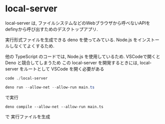 # local-server

local-server は, ファイルシステムなどのWebブラウザから呼べないAPIをdefinyから呼び出すためのデスクトップアプリ.

実行形式ファイルを生成できる deno を使ってみている. Node.js をインストールしなくてよくするため.

他の TypeScript のコードでは, Node.js を使用しているため. VSCodeで開くと Deno と競合してしまうため この local-server を開発するときには, local-server をルートとして VSCode を開く必要がある 

```ps1
code ./local-server
```

```ps1
deno run --allow-net --allow-run main.ts
```
で実行


```
deno compile --allow-net --allow-run main.ts
```
で 実行ファイルを生成
